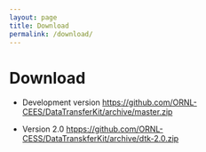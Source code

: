 ```yaml
---
layout: page
title: Download
permalink: /download/
---
```


Download
========

* Development version <https://github.com/ORNL-CEES/DataTransferKit/archive/master.zip>

* Version 2.0 <htpps://github.com/ORNL-CESS/DataTranskferKit/archive/dtk-2.0.zip>
